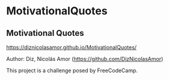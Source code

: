 # MotivationalQuotes

Motivational Quotes
--------------------
https://diznicolasamor.github.io/MotivationalQuotes/
  
Author:  Diz, Nicolás Amor (https://github.com/DizNicolasAmor)

This project is a challenge posed by FreeCodeCamp. 
